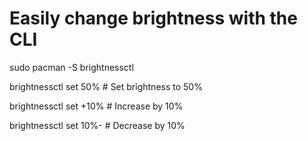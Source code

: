# Easily change brightness with the CLI
sudo pacman -S brightnessctl

brightnessctl set 50%     # Set brightness to 50%

brightnessctl set +10%    # Increase by 10%

brightnessctl set 10%-    # Decrease by 10%
